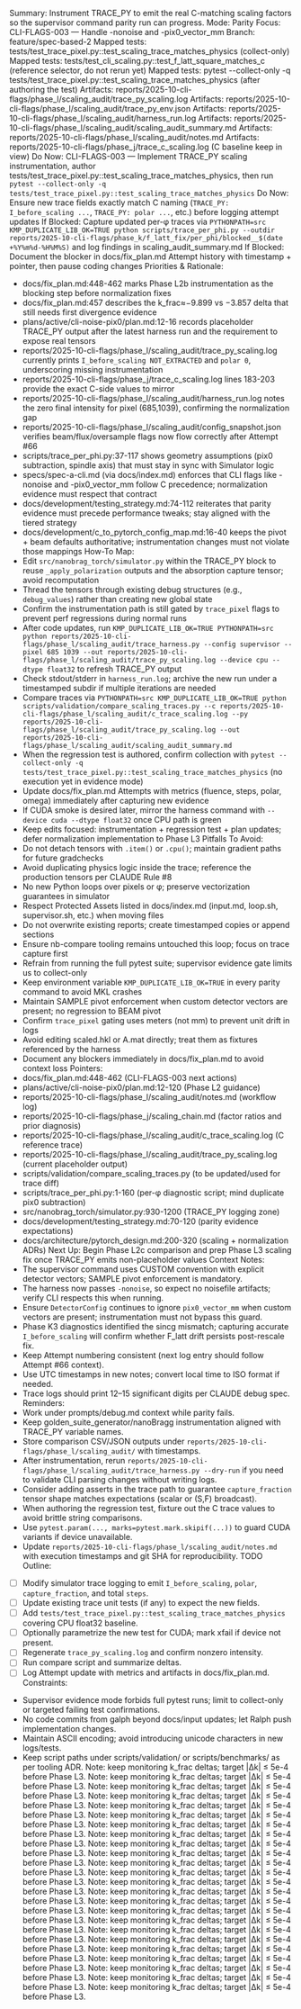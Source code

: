 Summary: Instrument TRACE_PY to emit the real C-matching scaling factors so the supervisor command parity run can progress.
Mode: Parity
Focus: CLI-FLAGS-003 — Handle -nonoise and -pix0_vector_mm
Branch: feature/spec-based-2
Mapped tests: tests/test_trace_pixel.py::test_scaling_trace_matches_physics (collect-only)
Mapped tests: tests/test_cli_scaling.py::test_f_latt_square_matches_c (reference selector, do not rerun yet)
Mapped tests: pytest --collect-only -q tests/test_trace_pixel.py::test_scaling_trace_matches_physics (after authoring the test)
Artifacts: reports/2025-10-cli-flags/phase_l/scaling_audit/trace_py_scaling.log
Artifacts: reports/2025-10-cli-flags/phase_l/scaling_audit/trace_py_env.json
Artifacts: reports/2025-10-cli-flags/phase_l/scaling_audit/harness_run.log
Artifacts: reports/2025-10-cli-flags/phase_l/scaling_audit/scaling_audit_summary.md
Artifacts: reports/2025-10-cli-flags/phase_l/scaling_audit/notes.md
Artifacts: reports/2025-10-cli-flags/phase_j/trace_c_scaling.log (C baseline keep in view)
Do Now: CLI-FLAGS-003 — Implement TRACE_PY scaling instrumentation, author tests/test_trace_pixel.py::test_scaling_trace_matches_physics, then run `pytest --collect-only -q tests/test_trace_pixel.py::test_scaling_trace_matches_physics`
Do Now: Ensure new trace fields exactly match C naming (`TRACE_PY: I_before_scaling ...`, `TRACE_PY: polar ...`, etc.) before logging attempt updates
If Blocked: Capture updated per-φ traces via `PYTHONPATH=src KMP_DUPLICATE_LIB_OK=TRUE python scripts/trace_per_phi.py --outdir reports/2025-10-cli-flags/phase_k/f_latt_fix/per_phi/blocked__$(date +%Y%m%d-%H%M%S)` and log findings in scaling_audit_summary.md
If Blocked: Document the blocker in docs/fix_plan.md Attempt history with timestamp + pointer, then pause coding changes
Priorities & Rationale:
- docs/fix_plan.md:448-462 marks Phase L2b instrumentation as the blocking step before normalization fixes
- docs/fix_plan.md:457 describes the k_frac≈−9.899 vs −3.857 delta that still needs first divergence evidence
- plans/active/cli-noise-pix0/plan.md:12-16 records placeholder TRACE_PY output after the latest harness run and the requirement to expose real tensors
- reports/2025-10-cli-flags/phase_l/scaling_audit/trace_py_scaling.log currently prints `I_before_scaling NOT_EXTRACTED` and `polar 0`, underscoring missing instrumentation
- reports/2025-10-cli-flags/phase_j/trace_c_scaling.log lines 183-203 provide the exact C-side values to mirror
- reports/2025-10-cli-flags/phase_l/scaling_audit/harness_run.log notes the zero final intensity for pixel (685,1039), confirming the normalization gap
- reports/2025-10-cli-flags/phase_l/scaling_audit/config_snapshot.json verifies beam/flux/oversample flags now flow correctly after Attempt #66
- scripts/trace_per_phi.py:37-117 shows geometry assumptions (pix0 subtraction, spindle axis) that must stay in sync with Simulator logic
- specs/spec-a-cli.md (via docs/index.md) enforces that CLI flags like -nonoise and -pix0_vector_mm follow C precedence; normalization evidence must respect that contract
- docs/development/testing_strategy.md:74-112 reiterates that parity evidence must precede performance tweaks; stay aligned with the tiered strategy
- docs/development/c_to_pytorch_config_map.md:16-40 keeps the pivot + beam defaults authoritative; instrumentation changes must not violate those mappings
How-To Map:
- Edit `src/nanobrag_torch/simulator.py` within the TRACE_PY block to reuse `_apply_polarization` outputs and the absorption capture tensor; avoid recomputation
- Thread the tensors through existing debug structures (e.g., `debug_values`) rather than creating new global state
- Confirm the instrumentation path is still gated by `trace_pixel` flags to prevent perf regressions during normal runs
- After code updates, run `KMP_DUPLICATE_LIB_OK=TRUE PYTHONPATH=src python reports/2025-10-cli-flags/phase_l/scaling_audit/trace_harness.py --config supervisor --pixel 685 1039 --out reports/2025-10-cli-flags/phase_l/scaling_audit/trace_py_scaling.log --device cpu --dtype float32` to refresh TRACE_PY output
- Check stdout/stderr in `harness_run.log`; archive the new run under a timestamped subdir if multiple iterations are needed
- Compare traces via `PYTHONPATH=src KMP_DUPLICATE_LIB_OK=TRUE python scripts/validation/compare_scaling_traces.py --c reports/2025-10-cli-flags/phase_l/scaling_audit/c_trace_scaling.log --py reports/2025-10-cli-flags/phase_l/scaling_audit/trace_py_scaling.log --out reports/2025-10-cli-flags/phase_l/scaling_audit/scaling_audit_summary.md`
- When the regression test is authored, confirm collection with `pytest --collect-only -q tests/test_trace_pixel.py::test_scaling_trace_matches_physics` (no execution yet in evidence mode)
- Update docs/fix_plan.md Attempts with metrics (fluence, steps, polar, omega) immediately after capturing new evidence
- If CUDA smoke is desired later, mirror the harness command with `--device cuda --dtype float32` once CPU path is green
- Keep edits focused: instrumentation + regression test + plan updates; defer normalization implementation to Phase L3
Pitfalls To Avoid:
- Do not detach tensors with `.item()` or `.cpu()`; maintain gradient paths for future gradchecks
- Avoid duplicating physics logic inside the trace; reference the production tensors per CLAUDE Rule #8
- No new Python loops over pixels or φ; preserve vectorization guarantees in simulator
- Respect Protected Assets listed in docs/index.md (input.md, loop.sh, supervisor.sh, etc.) when moving files
- Do not overwrite existing reports; create timestamped copies or append sections
- Ensure nb-compare tooling remains untouched this loop; focus on trace capture first
- Refrain from running the full pytest suite; supervisor evidence gate limits us to collect-only
- Keep environment variable `KMP_DUPLICATE_LIB_OK=TRUE` in every parity command to avoid MKL crashes
- Maintain SAMPLE pivot enforcement when custom detector vectors are present; no regression to BEAM pivot
- Confirm `trace_pixel` gating uses meters (not mm) to prevent unit drift in logs
- Avoid editing scaled.hkl or A.mat directly; treat them as fixtures referenced by the harness
- Document any blockers immediately in docs/fix_plan.md to avoid context loss
Pointers:
- docs/fix_plan.md:448-462 (CLI-FLAGS-003 next actions)
- plans/active/cli-noise-pix0/plan.md:12-120 (Phase L2 guidance)
- reports/2025-10-cli-flags/phase_l/scaling_audit/notes.md (workflow log)
- reports/2025-10-cli-flags/phase_j/scaling_chain.md (factor ratios and prior diagnosis)
- reports/2025-10-cli-flags/phase_l/scaling_audit/c_trace_scaling.log (C reference trace)
- reports/2025-10-cli-flags/phase_l/scaling_audit/trace_py_scaling.log (current placeholder output)
- scripts/validation/compare_scaling_traces.py (to be updated/used for trace diff)
- scripts/trace_per_phi.py:1-160 (per-φ diagnostic script; mind duplicate pix0 subtraction)
- src/nanobrag_torch/simulator.py:930-1200 (TRACE_PY logging zone)
- docs/development/testing_strategy.md:70-120 (parity evidence expectations)
- docs/architecture/pytorch_design.md:200-320 (scaling + normalization ADRs)
Next Up: Begin Phase L2c comparison and prep Phase L3 scaling fix once TRACE_PY emits non-placeholder values
Context Notes:
- The supervisor command uses CUSTOM convention with explicit detector vectors; SAMPLE pivot enforcement is mandatory.
- The harness now passes `-nonoise`, so expect no noisefile artifacts; verify CLI respects this when running.
- Ensure `DetectorConfig` continues to ignore `pix0_vector_mm` when custom vectors are present; instrumentation must not bypass this guard.
- Phase K3 diagnostics identified the sincg mismatch; capturing accurate `I_before_scaling` will confirm whether F_latt drift persists post-rescale fix.
- Keep Attempt numbering consistent (next log entry should follow Attempt #66 context).
- Use UTC timestamps in new notes; convert local time to ISO format if needed.
- Trace logs should print 12–15 significant digits per CLAUDE debug spec.
Reminders:
- Work under prompts/debug.md context while parity fails.
- Keep golden_suite_generator/nanoBragg instrumentation aligned with TRACE_PY variable names.
- Store comparison CSV/JSON outputs under `reports/2025-10-cli-flags/phase_l/scaling_audit/` with timestamps.
- After instrumentation, rerun `reports/2025-10-cli-flags/phase_l/scaling_audit/trace_harness.py --dry-run` if you need to validate CLI parsing changes without writing logs.
- Consider adding asserts in the trace path to guarantee `capture_fraction` tensor shape matches expectations (scalar or (S,F) broadcast).
- When authoring the regression test, fixture out the C trace values to avoid brittle string comparisons.
- Use `pytest.param(..., marks=pytest.mark.skipif(...))` to guard CUDA variants if device unavailable.
- Update `reports/2025-10-cli-flags/phase_l/scaling_audit/notes.md` with execution timestamps and git SHA for reproducibility.
TODO Outline:
- [ ] Modify simulator trace logging to emit `I_before_scaling`, `polar`, `capture_fraction`, and total `steps`.
- [ ] Update existing trace unit tests (if any) to expect the new fields.
- [ ] Add `tests/test_trace_pixel.py::test_scaling_trace_matches_physics` covering CPU float32 baseline.
- [ ] Optionally parametrize the new test for CUDA; mark xfail if device not present.
- [ ] Regenerate `trace_py_scaling.log` and confirm nonzero intensity.
- [ ] Run compare script and summarize deltas.
- [ ] Log Attempt update with metrics and artifacts in docs/fix_plan.md.
Constraints:
- Supervisor evidence mode forbids full pytest runs; limit to collect-only or targeted failing test confirmations.
- No code commits from galph beyond docs/input updates; let Ralph push implementation changes.
- Maintain ASCII encoding; avoid introducing unicode characters in new logs/tests.
- Keep script paths under scripts/validation/ or scripts/benchmarks/ as per tooling ADR.
Note: keep monitoring k_frac deltas; target |Δk| ≤ 5e-4 before Phase L3.
Note: keep monitoring k_frac deltas; target |Δk| ≤ 5e-4 before Phase L3.
Note: keep monitoring k_frac deltas; target |Δk| ≤ 5e-4 before Phase L3.
Note: keep monitoring k_frac deltas; target |Δk| ≤ 5e-4 before Phase L3.
Note: keep monitoring k_frac deltas; target |Δk| ≤ 5e-4 before Phase L3.
Note: keep monitoring k_frac deltas; target |Δk| ≤ 5e-4 before Phase L3.
Note: keep monitoring k_frac deltas; target |Δk| ≤ 5e-4 before Phase L3.
Note: keep monitoring k_frac deltas; target |Δk| ≤ 5e-4 before Phase L3.
Note: keep monitoring k_frac deltas; target |Δk| ≤ 5e-4 before Phase L3.
Note: keep monitoring k_frac deltas; target |Δk| ≤ 5e-4 before Phase L3.
Note: keep monitoring k_frac deltas; target |Δk| ≤ 5e-4 before Phase L3.
Note: keep monitoring k_frac deltas; target |Δk| ≤ 5e-4 before Phase L3.
Note: keep monitoring k_frac deltas; target |Δk| ≤ 5e-4 before Phase L3.
Note: keep monitoring k_frac deltas; target |Δk| ≤ 5e-4 before Phase L3.
Note: keep monitoring k_frac deltas; target |Δk| ≤ 5e-4 before Phase L3.
Note: keep monitoring k_frac deltas; target |Δk| ≤ 5e-4 before Phase L3.
Note: keep monitoring k_frac deltas; target |Δk| ≤ 5e-4 before Phase L3.
Note: keep monitoring k_frac deltas; target |Δk| ≤ 5e-4 before Phase L3.
Note: keep monitoring k_frac deltas; target |Δk| ≤ 5e-4 before Phase L3.
Note: keep monitoring k_frac deltas; target |Δk| ≤ 5e-4 before Phase L3.
Note: keep monitoring k_frac deltas; target |Δk| ≤ 5e-4 before Phase L3.
Note: keep monitoring k_frac deltas; target |Δk| ≤ 5e-4 before Phase L3.
Note: keep monitoring k_frac deltas; target |Δk| ≤ 5e-4 before Phase L3.
Note: keep monitoring k_frac deltas; target |Δk| ≤ 5e-4 before Phase L3.
